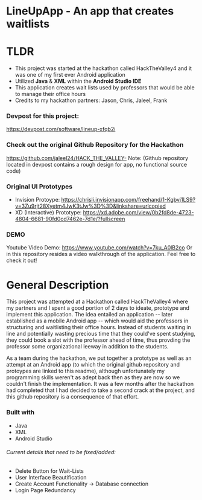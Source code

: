 # LineUpApp - An app that creates waitlists

# TLDR
* This project was started at the hackathon called HackTheValley4 and it was one of my first ever Android application
* Utilized **Java** & **XML** within the **Android Studio IDE**
* This application creates wait lists used by professors that would be able to manage their office hours
* Credits to my hackathon partners: Jason, Chris, Jaleel, Frank

### Devpost for this project:
https://devpost.com/software/lineup-xfqb2i 

### Check out the original Github Repository for the Hackathon
https://github.com/jaleel24/HACK_THE_VALLEY-
Note: (Github repository located in devpost contains a rough design for app, no functional source code)

### Original UI Prototypes
* Invision Protoype: https://chrisli.invisionapp.com/freehand/1-Kgbvj1LS9?v=3Zu9rjt28Xyetm4JwK3tJw%3D%3D&linkshare=urlcopied
* XD (Interactive) Prototype: https://xd.adobe.com/view/0b2fd8de-4723-4804-6681-90fd0cd7462e-7d1e/?fullscreen

### DEMO 
Youtube Video Demo: https://www.youtube.com/watch?v=7ku_A0lB2co
Or in this repository resides a video walkthrough of the application. Feel free to check it out!

# General Description

This project was attempted at a Hackathon called HackTheValley4 where my partners and I spent a good portion of 2 days to ideate, prototype and implement this application. The idea entailed an application -- later established as a mobile Android app -- which would aid the professors in structuring and waitlisting their office hours. Instead of students waiting in line and potentially wasting precious time that they could've spent studying, they could book a slot with the professor ahead of time, thus provding the professor some organizational leeway in addition to the students.

As a team during the hackathon, we put together a prototype as well as an attempt at an Android app (to which the original github repository and protoypes are linked to this readme), although unfortunately my programming skills weren't as adept back then as they are now so we couldn't finish the implementation. It was a few months after the hackathon had completed that I had decided to take a second crack at the project, and this github repository is a consequence of that effort.

 
### Built with
* Java
* XML
* Android Studio

###### Current details that need to be fixed/added:

- Delete Button for Wait-Lists
- User Interface Beautification
- Create Account Functionality -> Database connection
- Login Page Redundancy 
